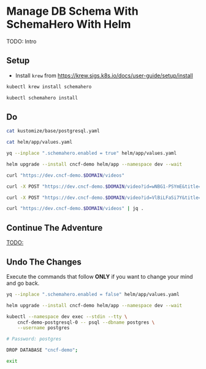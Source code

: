 # Manage DB Schema With SchemaHero With Helm

TODO: Intro

## Setup

* Install `krew` from https://krew.sigs.k8s.io/docs/user-guide/setup/install

```bash
kubectl krew install schemahero

kubectl schemahero install
```

## Do

```bash
cat kustomize/base/postgresql.yaml

cat helm/app/values.yaml

yq --inplace ".schemahero.enabled = true" helm/app/values.yaml

helm upgrade --install cncf-demo helm/app --namespace dev --wait

curl "https://dev.cncf-demo.$DOMAIN/videos"

curl -X POST "https://dev.cncf-demo.$DOMAIN/video?id=wNBG1-PSYmE&title=Kubernetes%20Policies%20And%20Governance%20-%20Ask%20Me%20Anything%20With%20Jim%20Bugwadia"

curl -X POST "https://dev.cncf-demo.$DOMAIN/video?id=VlBiLFaSi7Y&title=Scaleway%20-%20Everything%20We%20Expect%20From%20A%20Cloud%20Computing%20Service%3F"

curl "https://dev.cncf-demo.$DOMAIN/videos" | jq .
```

## Continue The Adventure

[TODO:](TODO:)

## Undo The Changes

Execute the commands that follow **ONLY** if you want to change your mind and go back.

```bash
yq --inplace ".schemahero.enabled = false" helm/app/values.yaml

helm upgrade --install cncf-demo helm/app --namespace dev --wait

kubectl --namespace dev exec --stdin --tty \
    cncf-demo-postgresql-0 -- psql --dbname postgres \
    --username postgres

# Password: postgres

DROP DATABASE "cncf-demo";

exit
```
